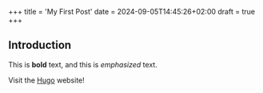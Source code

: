 +++
title = 'My First Post'
date = 2024-09-05T14:45:26+02:00
draft = true
+++

## Introduction

This is **bold** text, and this is _emphasized_ text.

Visit the [Hugo](https://gohugo.io) website!
